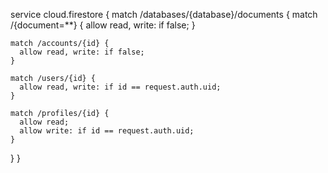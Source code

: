 service cloud.firestore {
  match /databases/{database}/documents {
    match /{document=**} {
      allow read, write: if false;
    }
    
    match /accounts/{id} {
      allow read, write: if false;
    }

    match /users/{id} {
      allow read, write: if id == request.auth.uid;
    }

    match /profiles/{id} {
      allow read;
      allow write: if id == request.auth.uid;
    }

  }
}
   